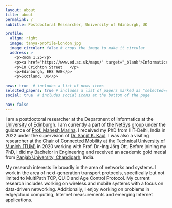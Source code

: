 ```yaml
---
layout: about
title: about
permalink: /
subtitle: Postdoctoral Researcher, University of Edinburgh, UK

profile:
  align: right
  image: tanya-profile-London.jpg
  image_circular: false # crops the image to make it circular
  address: >
    <p>Room 1.25</p>
    <p><a href="https://www.ed.ac.uk/maps/" target="_blank">Informatics Forum</a></p>
    <p>10 Crichton Street	</p>
    <p>Edinburgh, EH8 9AB</p>
    <p>Scotland, UK</p>

news: true  # includes a list of news items
selected_papers: true # includes a list of papers marked as "selected={true}"
social: true  # includes social icons at the bottom of the page

nav: false
---
```


<!-- Write your biography here. Tell the world about yourself. Link to your favorite [subreddit](http://reddit.com). You can put a picture in, too. The code is already in, just name your picture `prof_pic.jpg` and put it in the `img/` folder.

Put your address / P.O. box / other info right below your picture. You can also disable any these elements by editing `profile` property of the YAML header of your `_pages/about.md`. Edit `_bibliography/papers.bib` and Jekyll will render your [publications page](/al-folio/publications/) automatically.

Link to your social media connections, too. This theme is set up to use [Font Awesome icons](http://fortawesome.github.io/Font-Awesome/) and [Academicons](https://jpswalsh.github.io/academicons/), like the ones below. Add your Facebook, Twitter, LinkedIn, Google Scholar, or just disable all of them. -->

I am a postdoctoral researcher at the Department of Informatics at the [University of Edinburgh](https://www.ed.ac.uk/informatics). I am currently a part of the [NetSys group](https://netsys.inf.ed.ac.uk/) under the guidance of [Prof. Mahesh Marina](https://homepages.inf.ed.ac.uk/mmarina/). I received my PhD from IIIT-Delhi, India in 2022 under the supervision of [Dr. Sanjit K. Kaul](https://sites.google.com/view/sanjitkkaul/). I was also a visiting researcher at the [Chair of Connected Mobility](https://www.in.tum.de/cm/home/) at the [Technical University of Munich (TUM)](https://www.cm.in.tum.de/en/research-group/joerg-ott/) in 2020 working with Prof. Dr.-Ing Jörg Ott. Before joining my PhD, I did my Bachelor in Engineering and received an academic gold medal from [Panjab University, Chandigarh](http://puchd.ac.in/), India.

My research interests lie broadly in the area of networks and systems. I work in the area of next-generation transport protocols, specifically but not limited to MultiPath TCP, QUIC and Age Control Protocol. My current research includes working on wireless and mobile systems with a focus on data-driven networking.  Additionally, I enjoy working on problems in edge/cloud computing, Internet measurements and emerging Internet applications.